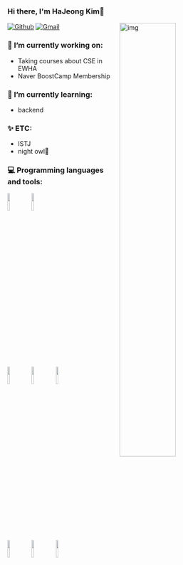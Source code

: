 ### Hi there, I'm HaJeong Kim👋

[![Github](https://img.shields.io/badge/-Github-000?style=flat&logo=Github&logoColor=white)](https://github.com/Kim-Ha-Jeong)
[![Gmail](https://img.shields.io/badge/-Gmail-c14438?style=flat&logo=Gmail&logoColor=white)](mailto:kha031821@gmail.com)
<img align="right" alt="img" src="https://user-images.githubusercontent.com/46347830/111913314-effacb80-8ab0-11eb-87ef-309e283c1d91.jpg" width="50%" height="auto" />

### 🔭 I’m currently working on:
- Taking courses about CSE in EWHA
- Naver BoostCamp Membership
### 🌱 I’m currently learning:
- backend
### ✨ ETC:
- ISTJ
- night owl🦉

### 💻 Programming languages and tools:
<p>	
<code><img width="10%" src="https://www.vectorlogo.zone/logos/java/java-ar21.svg"></code>
<code><img width="10%" src="https://www.vectorlogo.zone/logos/python/python-ar21.svg"></code>
<br />
<code><img width="10%" src="https://www.vectorlogo.zone/logos/nodejs/nodejs-horizontal.svg"></code>
<code><img width="10%" src="https://www.vectorlogo.zone/logos/pocoo_flask/pocoo_flask-ar21.svg"></code>
<code><img width="10%" src="https://www.vectorlogo.zone/logos/djangoproject/djangoproject-ar21.svg"></code>
<br />
<code><img width="10%" src="https://www.vectorlogo.zone/logos/mysql/mysql-ar21.svg"></code>
<code><img width="10%" src="https://www.vectorlogo.zone/logos/mongodb/mongodb-ar21.svg"></code>
<code><img width="10%" src="https://www.vectorlogo.zone/logos/git-scm/git-scm-ar21.svg"></code>
</p>




